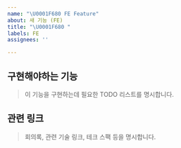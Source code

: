 ```yaml
---
name: "\U0001F680 FE Feature"
about: 새 기능 (FE)
title: "\U0001F680 "
labels: FE
assignees: ''

---
```


## 구현해야하는 기능
> 이 기능을 구현하는데 필요한 TODO 리스트를 명시합니다.

## 관련 링크
> 회의록, 관련 기술 링크, 테크 스팩 등을 명시합니다.
